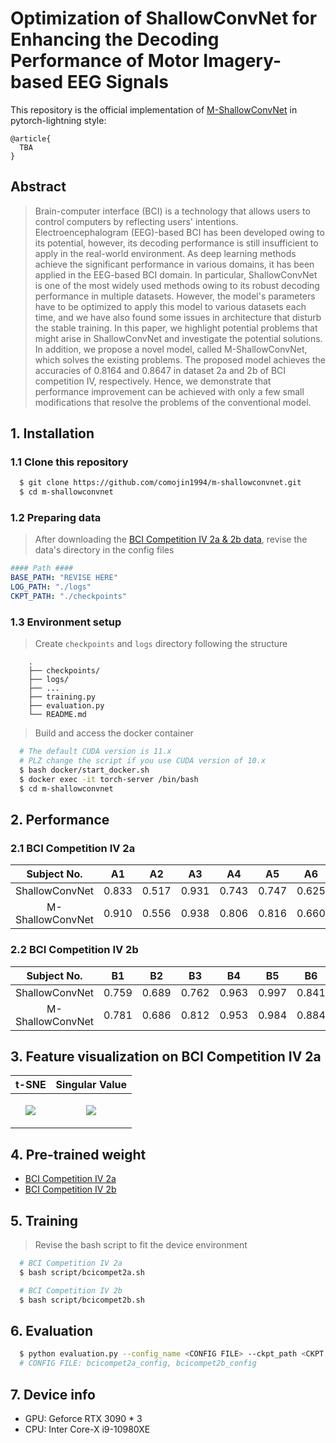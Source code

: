 # Optimization of ShallowConvNet for Enhancing the Decoding Performance of Motor Imagery-based EEG Signals

This repository is the official implementation of [M-ShallowConvNet]() in pytorch-lightning style:

```
@article{
  TBA
}
```

## Abstract

> Brain-computer interface (BCI) is a technology that allows users to control computers by reflecting users' intentions. Electroencephalogram (EEG)-based BCI has been developed owing to its potential, however, its decoding performance is still insufficient to apply in the real-world environment. As deep learning methods achieve the significant performance in various domains, it has been applied in the EEG-based BCI domain. In particular, ShallowConvNet is one of the most widely used methods owing to its robust decoding performance in multiple datasets. However, the model's parameters have to be optimized to apply this model to various datasets each time, and we have also found some issues in architecture that disturb the stable training. In this paper, we highlight potential problems that might arise in ShallowConvNet and investigate the potential solutions. In addition, we propose a novel model, called M-ShallowConvNet, which solves the existing problems. The proposed model achieves the accuracies of 0.8164 and 0.8647 in dataset 2a and 2b of BCI competition IV, respectively. Hence, we demonstrate that performance improvement can be achieved with only a few small modifications that resolve the problems of the conventional model.

## 1. Installation

### 1.1 Clone this repository

```bash
  $ git clone https://github.com/comojin1994/m-shallowconvnet.git
  $ cd m-shallowconvnet
```

### 1.2 Preparing data

> After downloading the [BCI Competition IV 2a & 2b data](https://www.bbci.de/competition/iv/#download), revise the data's directory in the config files

```yaml
#### Path ####
BASE_PATH: "REVISE HERE"
LOG_PATH: "./logs"
CKPT_PATH: "./checkpoints"
```

### 1.3 Environment setup

> Create `checkpoints` and `logs` directory following the structure

```
    .
    ├── checkpoints/
    ├── logs/
    ├── ...
    ├── training.py
    ├── evaluation.py
    └── README.md
```

> Build and access the docker container

```bash
  # The default CUDA version is 11.x
  # PLZ change the script if you use CUDA version of 10.x
  $ bash docker/start_docker.sh
  $ docker exec -it torch-server /bin/bash
  $ cd m-shallowconvnet
```

## 2. Performance

### 2.1 BCI Competition IV 2a

|   Subject No.    |  A1   |  A2   |  A3   |  A4   |  A5   |  A6   |  A7   |  A8   |  A9   | Avg.  |
| :--------------: | :---: | :---: | :---: | :---: | :---: | :---: | :---: | :---: | :---: | :---: |
|  ShallowConvNet  | 0.833 | 0.517 | 0.931 | 0.743 | 0.747 | 0.625 | 0.816 | 0.847 | 0.823 | 0.765 |
| M-ShallowConvNet | 0.910 | 0.556 | 0.938 | 0.806 | 0.816 | 0.660 | 0.938 | 0.851 | 0.875 | 0.816 |

### 2.2 BCI Competition IV 2b

|   Subject No.    |  B1   |  B2   |  B3   |  B4   |  B5   |  B6   |  B7   |  B8   |  B9   | Avg.  |
| :--------------: | :---: | :---: | :---: | :---: | :---: | :---: | :---: | :---: | :---: | :---: |
|  ShallowConvNet  | 0.759 | 0.689 | 0.762 | 0.963 | 0.997 | 0.841 | 0.925 | 0.916 | 0.844 | 0.855 |
| M-ShallowConvNet | 0.781 | 0.686 | 0.812 | 0.953 | 0.984 | 0.884 | 0.916 | 0.931 | 0.834 | 0.865 |

## 3. Feature visualization on BCI Competition IV 2a

|                                                                           t-SNE                                                                            |                                                                       Singular Value                                                                       |
| :--------------------------------------------------------------------------------------------------------------------------------------------------------: | :--------------------------------------------------------------------------------------------------------------------------------------------------------: |
| <p align="center" width="100%"><img src="https://user-images.githubusercontent.com/46745325/165910596-05a2434f-5abd-430e-9f27-6629111914f6.png"></img></p> | <p align="center" width="100%"><img src="https://user-images.githubusercontent.com/46745325/165910710-76eeca18-33c1-42ca-9010-7fcb307581aa.png"></img></p> |

## 4. Pre-trained weight

- [BCI Competition IV 2a](https://drive.google.com/file/d/1-ha12ivVKzmVf4zg7U2WUWf1JrMuHhdF/view?usp=sharing)
- [BCI Competition IV 2b](https://drive.google.com/file/d/1EByV-FZVnaehhjk-b9C0lM88ak32M26g/view?usp=sharing)

## 5. Training

> Revise the bash script to fit the device environment

```bash
  # BCI Competition IV 2a
  $ bash script/bcicompet2a.sh

  # BCI Competition IV 2b
  $ bash script/bcicompet2b.sh
```

## 6. Evaluation

```bash
  $ python evaluation.py --config_name <CONFIG FILE> --ckpt_path <CKPT PATH>
  # CONFIG FILE: bcicompet2a_config, bcicompet2b_config
```

## 7. Device info

- GPU: Geforce RTX 3090 \* 3
- CPU: Inter Core-X i9-10980XE
